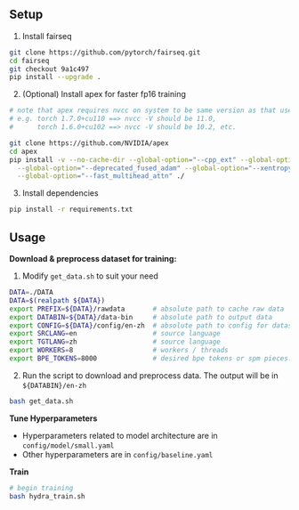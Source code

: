 ## Setup

1. Install fairseq
```bash
git clone https://github.com/pytorch/fairseq.git
cd fairseq
git checkout 9a1c497
pip install --upgrade . 
```
2. (Optional) Install apex for faster fp16 training
```bash
# note that apex requires nvcc on system to be same version as that used to build torch 
# e.g. torch 1.7.0+cu110 ==> nvcc -V should be 11.0,
#      torch 1.6.0+cu102 ==> nvcc -V should be 10.2, etc.

git clone https://github.com/NVIDIA/apex
cd apex
pip install -v --no-cache-dir --global-option="--cpp_ext" --global-option="--cuda_ext" \
  --global-option="--deprecated_fused_adam" --global-option="--xentropy" \
  --global-option="--fast_multihead_attn" ./
```
3. Install dependencies
```bash
pip install -r requirements.txt
```

## Usage
**Download & preprocess dataset for training:**

1. Modify `get_data.sh` to suit your need
```bash
DATA=./DATA
DATA=$(realpath ${DATA})
export PREFIX=${DATA}/rawdata       # absolute path to cache raw data 
export DATABIN=${DATA}/data-bin     # absolute path to output data
export CONFIG=${DATA}/config/en-zh  # absolute path to config for dataset, including {download, preprocess, path}.sh
export SRCLANG=en                   # source language
export TGTLANG=zh                   # source language
export WORKERS=8                    # workers / threads
export BPE_TOKENS=8000              # desired bpe tokens or spm pieces. only used if path.sh specify 'Current' (i.e. to learn bpe)
```
2. Run the script to download and preprocess data. The output will be in `${DATABIN}/en-zh` 
```bash
bash get_data.sh
```

**Tune Hyperparameters**

- Hyperparameters related to model architecture are in `config/model/small.yaml`
- Other hyperparameters are in `config/baseline.yaml`


**Train**
```bash
# begin training
bash hydra_train.sh
```